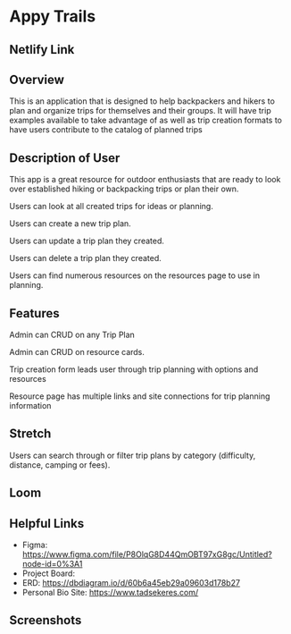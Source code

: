 # Appy Trails
## Netlify Link

## Overview 
This is an application that is designed to help backpackers and hikers to plan and organize trips for themselves and their groups. It will have trip examples available to take advantage of as well as trip creation formats to have users contribute to the catalog of planned trips

## Description of User 
This app is a great resource for outdoor enthusiasts that are ready to look over established hiking or backpacking trips or plan their own.

Users can look at all created trips for ideas or planning.

Users can create a new trip plan.

Users can update a trip plan they created.

Users can delete a trip plan they created.

Users can find numerous resources on the resources page to use in planning.

## Features
Admin can CRUD on any Trip Plan

Admin can CRUD on resource cards.

Trip creation form leads user through trip planning with options and resources

Resource page has multiple links and site connections for trip planning information

## Stretch
Users can search through or filter trip plans by category (difficulty, distance, camping or fees).

## Loom 

## Helpful Links
- Figma: https://www.figma.com/file/P8OlqG8D44QmOBT97xG8gc/Untitled?node-id=0%3A1
- Project Board: 
- ERD: https://dbdiagram.io/d/60b6a45eb29a09603d178b27
- Personal Bio Site: https://www.tadsekeres.com/

## Screenshots
